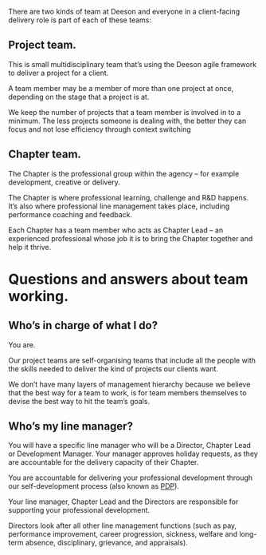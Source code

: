 There are two kinds of team at Deeson and everyone in a client-facing delivery role is part of each of these teams:

## Project team.

This is small multidisciplinary team that’s using the Deeson agile framework to deliver a project for a client. 

A team member may be a member of more than one project at once, depending on the stage that a project is at.

We keep the number of projects that a team member is involved in to a minimum. The less projects someone is dealing with, the better they can focus and not lose efficiency through context switching

## Chapter team.

The Chapter is the professional group within the agency – for example development, creative or delivery. 

The Chapter is where professional learning, challenge and R&D happens. It’s also where professional line management takes place, including performance coaching and feedback. 

Each Chapter has a team member who acts as Chapter Lead – an experienced professional whose job it is to bring the Chapter together and help it thrive.

# Questions and answers about team working.

## Who’s in charge of what I do?

You are. 

Our project teams are self-organising teams that include all the people with the skills needed to deliver the kind of projects our clients want. 

We don’t have many layers of management hierarchy because we believe that the best way for a team to work, is for team members themselves to devise the best way to hit the team’s goals.

## Who’s my line manager?

You will have a specific line manager who will be a Director, Chapter Lead or Development Manager. Your manager approves holiday requests, as they are accountable for the delivery capacity of their Chapter.

You are accountable for delivering your professional development through our self-development process (also known as [PDP](https://handbook.deeson.co.uk/working-at-deeson/pdp/)). 

Your line manager, Chapter Lead and the Directors are responsible for supporting your professional development. 

Directors look after all other line management functions (such as pay, performance improvement, career progression, sickness, welfare and long-term absence, disciplinary, grievance, and appraisals).
